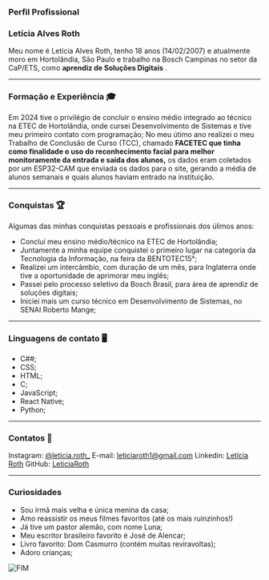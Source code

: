 ### Perfil Profissional

### Letícia Alves Roth 
Meu nome é Letícia Alves Roth, tenho 18 anos (14/02/2007) e atualmente moro em Hortolândia, São Paulo e trabalho na Bosch
Campinas no setor da CaP/ETS, como **aprendiz de Soluções Digitais** .

***
### Formação e Experiência 🎓
Em 2024 tive o privilégio de concluir o ensino médio integrado ao técnico na ETEC de Hortolândia,
onde cursei Desenvolvimento de Sistemas e tive meu primeiro contato com programação;
No meu útimo ano realizei o meu Trabalho de Conclusão de Curso (TCC), chamado **FACETEC que tinha como finalidade o uso do reconhecimento facial para melhor monitoramente da entrada e saída dos alunos,** os dados eram coletados por um ESP32-CAM que enviada os dados para o site, gerando a média de alunos semanais e quais alunos haviam entrado na instituição.


***    			
 ### Conquistas 🏆
 Algumas das minhas conquistas pessoais e profissionais dos úlimos anos:
 + Concluí meu ensino médio/técnico na ETEC de Hortolândia;
 + Juntamente a minha equipe conquistei o primeiro lugar na categoria da Tecnologia da Informação, na feira da BENTOTEC15°;
 + Realizei um intercâmbio, com duração de um mês, para Inglaterra onde tive a oportunidade de aprimorar meu inglês;
 + Passei pelo processo seletivo da Bosch Brasil, para área de aprendiz de soluções digitais;
 + Iniciei mais um curso técnico em Desenvolvimento de Sistemas, no SENAI Roberto Mange;
 
***
### Linguagens de contato 🖥️
+ C##;
+ CSS;
+ HTML;
+ C;
+ JavaScript;
+ React Native;
+ Python;

***
 ### Contatos 📲
 Instagram: [@leticia.roth_](https://www.instagram.com/leticia.roth_?igsh=MXBrMXhtc2wyajRwNg==)
 E-mail: leticiaroth1@gmail.com
 Linkedin: [Letícia Roth](https://www.linkedin.com/in/let%C3%ADcia-alves-roth-710242327?utm_source=share&utm_campaign=share_via&utm_content=profile&utm_medium=android_app)
 GitHub: [LeticiaRoth](https://github.com/LeticiaRoth)
 
 
 ***
 
 ### Curiosidades
 + Sou irmã mais velha e única menina da casa;
 + Amo reassistir os meus filmes favoritos (até os mais ruinzinhos!)
 + Já tive um pastor alemão, com nome Luna;
 + Meu escritor brasileiro favorito é José de Alencar;
 + Livro favorito: Dom Casmurro (contém muitas reviravoltas);
 + Adoro crianças;

  ![FIM](https://i.gifer.com/XGH5.gif ) 
